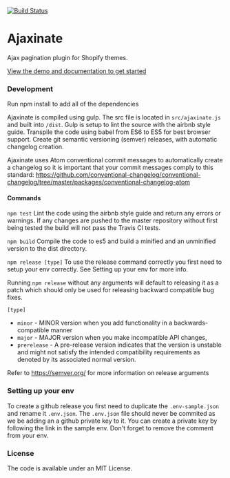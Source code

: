[![Build Status](https://travis-ci.org/Elkfox/Ajaxinate.svg?branch=master)](https://travis-ci.org/Elkfox/Ajaxinate)

# Ajaxinate
Ajax pagination plugin for Shopify themes.

<a href="https://elkfox.github.io/Ajaxinate/" target="_blank">View the demo and documentation to get started</a>


### Development

Run npm install to add all of the dependencies

Ajaxinate is compiled using gulp. The src file is located in `src/ajaxinate.js` and built into `/dist`. Gulp is setup to lint the source with the airbnb style guide. Transpile the code using babel from ES6 to ES5 for best browser support. Create git semantic versioning (semver) releases, with automatic changelog creation.

Ajaxinate uses Atom conventional commit messages to automatically create a changelog so it is important that your commit messages comply to this standard:
https://github.com/conventional-changelog/conventional-changelog/tree/master/packages/conventional-changelog-atom

#### Commands

`npm test`
Lint the code using the airbnb style guide and return any errors or warnings. If any changes are pushed to the master repository without first being tested the build will not pass the Travis CI tests.

`npm build`
Compile the code to es5 and build a minified and an unminified version to the dist directory.

`npm release [type]`
To use the release command correctly you first need to setup your env correctly. See Setting up your env for more info.

Running `npm release` without any arguments will default to releasing it as a patch which should only be used for releasing backward compatible bug fixes.


`[type]`
 - `minor` - MINOR version when you add functionality in a backwards-compatible manner
 - `major` - MAJOR version when you make incompatible API changes,
 - `prerelease` - A pre-release version indicates that the version is unstable and might not satisfy the intended compatibility requirements as denoted by its associated normal version.

Refer to https://semver.org/ for more information on release arguments

### Setting up your env
To create a github release you first need to duplicate the `.env-sample.json` and rename it `.env.json`. The `.env.json` file should never be commited as we be adding an a github private key to it. You can create a private key by following the link in the sample env. Don't forget to remove the comment from your env.

### License

The code is available under an MIT License.
